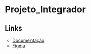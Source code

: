 # Projeto_Integrador

<h2>Links</h2>
<ul style="list-style-type: circle;">
    <li><a href="https://docs.google.com/document/d/1UAjU4OgLQ0koqkxm2nD-EHaCjtq7U5qfyG-a91BFq2c/edit?usp=drivesdk">Documentação</a></li>
    <li><a href="https://www.figma.com/design/4paQeurrs60NN3rKx32wrh/Untitled?node-id=0-1&t=fFkfK82iyXBaiQrw-1">Figma</a></li>
</ul>